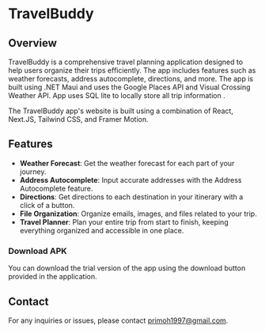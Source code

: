 # TravelBuddy

## Overview

TravelBuddy is a comprehensive travel planning application designed to help users organize their trips efficiently. The app includes features such as weather forecasts, address autocomplete, directions, and more. The app is built using .NET Maui and uses the Google Places API and Visual Crossing Weather API. App uses SQL lite to locally store all trip information .

The TravelBuddy app's website is built using a combination of React, Next.JS, Tailwind CSS, and Framer Motion.

## Features

- **Weather Forecast**: Get the weather forecast for each part of your journey.
- **Address Autocomplete**: Input accurate addresses with the Address Autocomplete feature.
- **Directions**: Get directions to each destination in your itinerary with a click of a button.
- **File Organization**: Organize emails, images, and files related to your trip.
- **Travel Planner**: Plan your entire trip from start to finish, keeping everything organized and accessible in one place.

### Download APK
You can download the trial version of the app using the download button provided in the application.

## Contact
For any inquiries or issues, please contact primoh1997@gmail.com.